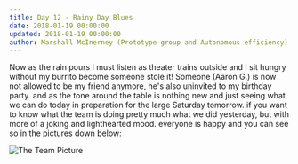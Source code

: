 ```yaml
---
title: Day 12 - Rainy Day Blues
date: 2018-01-19 00:00:00
updated: 2018-01-19 00:00:00
author: Marshall McInerney (Prototype group and Autonomous efficiency)
---
```


Now as the rain pours I must listen as theater trains outside and I sit hungry without my burrito become someone stole it! Someone (Aaron G.) is now not allowed to be my friend anymore, he's also uninvited to my birthday party. and as the tone around the table is nothing new and just seeing what we can do today in preparation for the large Saturday tomorrow. if you want to know what the team is doing pretty much what we did yesterday, but with more of a joking and lighthearted mood. everyone is happy and you can see so in the pictures down below:

![The Team Picture](/images/20180119/theteam.jpg)

